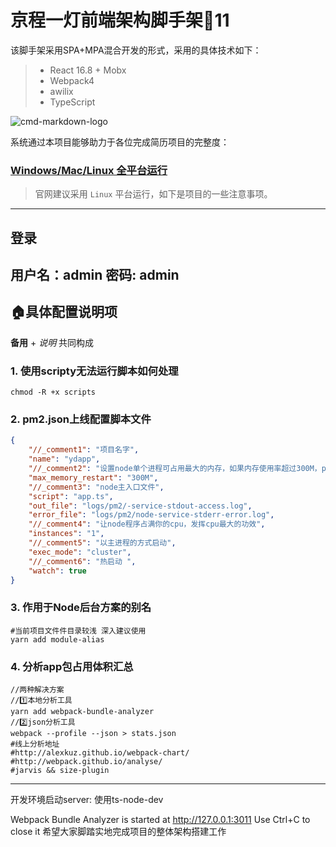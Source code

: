 
# 京程一灯前端架构脚手架🦀11

该脚手架采用SPA+MPA混合开发的形式，采用的具体技术如下：

> * React 16.8 + Mobx
> * Webpack4
> * awilix
> * TypeScript

![cmd-markdown-logo](https://www.yidengxuetang.com/static/common/static/images/logo_01c8731.png)

系统通过本项目能够助力于各位完成简历项目的完整度：

### [Windows/Mac/Linux 全平台运行](https://www.yidengfe.com//)

> 官网建议采用 `Linux` 平台运行，如下是项目的一些注意事项。

------

## 登录
用户名：admin
密码: admin
------
## 🏠具体配置说明项

**备用** + *说明* 共同构成

### 1. 使用scripty无法运行脚本如何处理
```shell
chmod -R +x scripts
```

### 2. pm2.json上线配置脚本文件

```json
{
    "//_comment1": "项目名字",
    "name": "ydapp",
    "//_comment2": "设置node单个进程可占用最大的内存，如果内存使用率超过300M，pm2自动重启该进程",
    "max_memory_restart": "300M",
    "//_comment3": "node主入口文件",
    "script": "app.ts",
    "out_file": "logs/pm2/-service-stdout-access.log",
    "error_file": "logs/pm2/node-service-stderr-error.log",
    "//_comment4": "让node程序占满你的cpu，发挥cpu最大的功效",
    "instances": "1",
    "//_comment5": "以主进程的方式启动",
    "exec_mode": "cluster", 
    "//_comment6": "热启动 ",
    "watch": true 
}
```
### 3. 作用于Node后台方案的别名

```shell
#当前项目文件件目录较浅 深入建议使用
yarn add module-alias
```

### 4. 分析app包占用体积汇总

```shell
//两种解决方案
//1️⃣本地分析工具
yarn add webpack-bundle-analyzer 
//2️⃣json分析工具
webpack --profile --json > stats.json
#线上分析地址
#http://alexkuz.github.io/webpack-chart/
#http://webpack.github.io/analyse/
#jarvis && size-plugin
```
------

开发环境启动server: 使用ts-node-dev

Webpack Bundle Analyzer is started at http://127.0.0.1:3011
Use Ctrl+C to close it
希望大家脚踏实地完成项目的整体架构搭建工作

